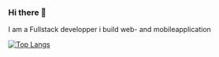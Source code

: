 ### Hi there 👋

I am a Fullstack developper 
i build web- and mobileapplication



[![Top Langs](https://github-readme-stats.vercel.app/api/top-langs/?username=pierreEdimo&langs_count=8)](https://github.com/anuraghazra/github-readme-stats)

